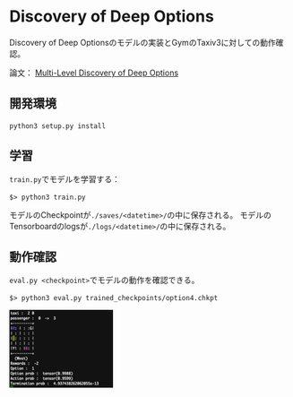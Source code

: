 # Discovery of Deep Options

Discovery of Deep Optionsのモデルの実装とGymのTaxiv3に対しての動作確認。

論文： [Multi-Level Discovery of Deep Options](https://arxiv.org/pdf/1703.08294.pdf)


## 開発環境

```
python3 setup.py install
```


## 学習

`train.py`でモデルを学習する：

```
$> python3 train.py
```

モデルのCheckpointが`./saves/<datetime>/`の中に保存される。
モデルのTensorboardのlogsが`./logs/<datetime>/`の中に保存される。

## 動作確認

`eval.py <checkpoint>`でモデルの動作を確認できる。

```
$> python3 eval.py trained_checkpoints/option4.chkpt
```

![alt text](https://github.com/ghelia/prj-sie-autogameqa-ddo/blob/master/ddo-taxiv3.gif)
